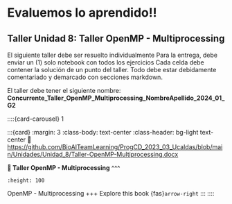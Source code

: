 # Evaluemos lo aprendido!! 

## Taller Unidad 8: Taller OpenMP - Multiprocessing

El siguiente taller debe ser resuelto individualmente
Para la entrega, debe enviar un (1) solo notebook con todos los ejercicios
Cada celda debe contener la solución de un punto del taller. Todo debe estar debidamente comentariado y demarcado con secciones markdown.

El taller debe tener el siguiente nombre: **Concurrente_Taller_OpenMP_Multiprocessing_NombreApellido_2024_01_G2**

::::{card-carousel} 1

:::{card}
:margin: 3
:class-body: text-center
:class-header: bg-light text-center
:link: https://github.com/BioAITeamLearning/ProgCD_2023_03_Ucaldas/blob/main/Unidades/Unidad_8/Taller-OpenMP-Multiprocessing.docx

**💬 Taller OpenMP - Multiprocessing**
^^^
```{image} https://gcloud.devoteam.com/wp-content/uploads/sites/32/2021/08/Google_Docs_logo_2014-2020.svg.png
:height: 100
```

OpenMP - Multiprocessing
+++
Explore this book {fas}`arrow-right`
:::
::::

